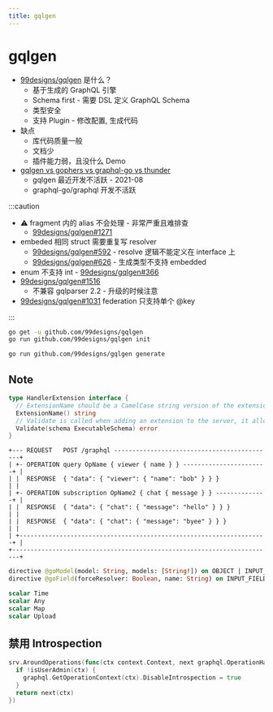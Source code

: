 ```yaml
---
title: gqlgen
---
```


# gqlgen

- [99designs/gqlgen](https://github.com/99designs/gqlgen) 是什么？
  - 基于生成的 GraphQL 引擎
  - Schema first - 需要 DSL 定义 GraphQL Schema
  - 类型安全
  - 支持 Plugin - 修改配置, 生成代码
- 缺点
  - 库代码质量一般
  - 文档少
  - 插件能力弱，且没什么 Demo
- [gqlgen vs gophers vs graphql-go vs thunder](https://gqlgen.com/feature-comparison/)
  - gqlgen 最近开发不活跃 - 2021-08
  - graphql-go/graphql 开发不活跃

:::caution

- ⚠️ fragment 内的 alias 不会处理 - 非常严重且难排查
  - [99designs/gqlgen#1271](https://github.com/99designs/gqlgen/issues/1271)
- embeded 相同 struct 需要重复写 resolver
  - [99designs/gqlgen#592](https://github.com/99designs/gqlgen/issues/592) - resolve 逻辑不能定义在 interface 上
  - [99designs/gqlgen#626](https://github.com/99designs/gqlgen/issues/626) - 生成类型不支持 embedded
- enum 不支持 int - [99designs/gqlgen#366](https://github.com/99designs/gqlgen/issues/366)
- [99designs/gqlgen#1516](https://github.com/99designs/gqlgen/issues/1516)
  - 不兼容 gqlparser 2.2 - 升级的时候注意
- [99designs/gqlgen#1031](https://github.com/99designs/gqlgen/issues/1031)
  federation 只支持单个 @key

:::

```bash
go get -u github.com/99designs/gqlgen
go run github.com/99designs/gqlgen init

go run github.com/99designs/gqlgen generate
```

## Note

```go
type HandlerExtension interface {
  // ExtensionName should be a CamelCase string version of the extension which may be shown in stats and logging.
  ExtensionName() string
  // Validate is called when adding an extension to the server, it allows validation against the servers schema.
  Validate(schema ExecutableSchema) error
}
```

```
+--- REQUEST   POST /graphql --------------------------------------------+
| +- OPERATION query OpName { viewer { name } } -----------------------+ |
| |  RESPONSE  { "data": { "viewer": { "name": "bob" } } }             | |
| +- OPERATION subscription OpName2 { chat { message } } --------------+ |
| |  RESPONSE  { "data": { "chat": { "message": "hello" } } }          | |
| |  RESPONSE  { "data": { "chat": { "message": "byee" } } }           | |
| +--------------------------------------------------------------------+ |
+------------------------------------------------------------------------+
```

```graphql
directive @goModel(model: String, models: [String!]) on OBJECT | INPUT_OBJECT | SCALAR | ENUM | INTERFACE | UNION
directive @goField(forceResolver: Boolean, name: String) on INPUT_FIELD_DEFINITION | FIELD_DEFINITION

scalar Time
scalar Any
scalar Map
scalar Upload
```

## 禁用 Introspection

```go
srv.AroundOperations(func(ctx context.Context, next graphql.OperationHandler) graphql.ResponseHandler {
  if !isUserAdmin(ctx) {
    graphql.GetOperationContext(ctx).DisableIntrospection = true
  }
  return next(ctx)
})
```
